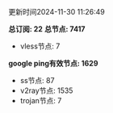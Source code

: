 更新时间2024-11-30 11:26:49

**总订阅: 22**
**总节点: 7417**
- vless节点: 7

**google ping有效节点: 1629**
- ss节点: 87
- v2ray节点: 1535
- trojan节点: 7
